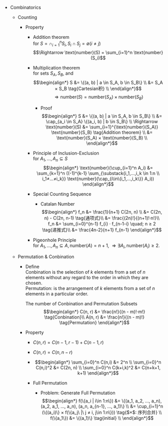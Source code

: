 * Combinatorics
  * Counting

    - Property
      - Addition theorem  
        for $S = \cap_{i=1}^n S_i, S_i \cap S_j = \emptyset (i ≠ j)$
        $$\Rightarrow \text{number}(S) = \sum_{i=1}^n \text{number}(S_i)$$

      - Multiplication theorem  
        for sets $S_A, S_B$, and
        $$\begin{align*}
          S &= \{(a, b) | a \in S_A, b \in S_B\}  \\
            &= S_A × S_B  \tag{Cartesian积}  \\
        \end{align*}$$
        $$\Rightarrow \text{number}(S) = \text{number}(S_A) × \text{number}(S_B)$$

        - Proof
          $$\begin{align*}
            S 
            &= \{(a, b) | a \in S_A, b \in S_B\}  \\
            &= \cap_{a_i \in S_A} \{(a_i, b) | b \in S_B\}  \\
            \Rightarrow \text{number}(S) &= \sum_{i=1}^{\text{number}(S_A)} \text{number}(S_B)  \tag{Addition theorem}  \\
            &= \text{number}(S_A) × \text{number}(S_B)  \\
          \end{align*}$$

      - Principle of Inclusion-Exclusion  
        for $A_1,...,A_n \subseteq S$
        $$\begin{align*}
          \text{number}(\cup_{i=1}^n A_i) &= \sum_{k=1}^n ((-1)^{k-1} \sum_{\substack{i_1,...,i_k \in 1:n \\ i_1≠...≠i_k}} \text{number}(\cap_{i\in\{i_1,...,i_k\}} A_i))
        \end{align*}$$


      - Special Counting Sequence
        - Catalan Number
          $$\begin{align*}
            f_n 
            &= \frac{1}{n+1} C(2n, n)  \\
            &= C(2n, n) - C(2n, n-1)   \tag{通项式}\\
            &= \frac{(2n)!}{(n+1)!·n!}\\
          f_n &= \sum_{i=0}^{n-1} f_{i} · f_{n-1-i}  \quad; n ≥ 2  \tag{递推式}\\
            &= \frac{4n-2}{n+1} f_{n-1}
          \end{align*}$$

      - Pigeonhole Principle  
        for $A_1, ..., A_n \subseteq A, \text{number}(A) = n + 1$, $\Rightarrow \exists A_i, \text{number}(A_i) ≥ 2$.

  * Permutation & Conbination
    - Define  
      Conbination is the selection of $k$ elements from a set of $n$ elements without any regard to the order in which they are chosen.  
      Permutation: is the arrangement of $k$ elements from a set of $n$ elements in a particular order. 

      The number of Conbination and Permutation Subsets
      $$\begin{align*}
        C(n, r) &= \frac{n!}{(n - m)!·m!}  \tag{Conbination}\\
        A(n, r) &= \frac{n!}{(n - m)!}  \tag{Permutation}
      \end{align*}$$

    - Property
      - $C(n,r) = C(n-1,r-1) + C(n-1,r)$
      - $C(n,r) = C(n,n-r)$
      - 
        $$\begin{align*}
          \sum_{i=0}^n C(n,i) &= 2^n  \\
          \sum_{i=0}^n C(n,i)^2 &= C(2n, n)  \\
          \sum_{i=0}^n C(k+i,k)^2 &= C(n+k+1, k+1) 
        \end{align*}$$

      - Full Permutation
        - Problem: Generate Full Permutation
          $$\begin{align*}
            f(\{a_i | i\in 1:n\}) 
            &= \{(a_1, a_2, ..., a_n), (a_2, a_1, ..., a_n), (a_n, a_{n-1}, ..., a_1)\}  \\
            &= \cup_{i=1}^n (\{(a_i)\} × f(\{a_j\ |\ j ≠ i, j\in 1:n\}))  \tag{$×$: 序列合并}  \\
            f(\{a_1\}) &= \{(a_1)\}  \tag{initial}  \\
          \end{align*}$$
